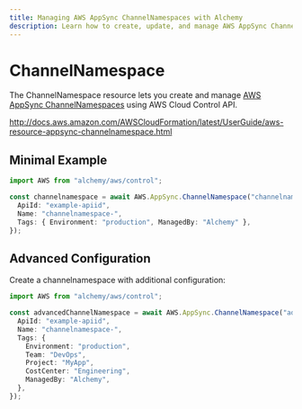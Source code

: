 ```yaml
---
title: Managing AWS AppSync ChannelNamespaces with Alchemy
description: Learn how to create, update, and manage AWS AppSync ChannelNamespaces using Alchemy Cloud Control.
---
```


# ChannelNamespace

The ChannelNamespace resource lets you create and manage [AWS AppSync ChannelNamespaces](https://docs.aws.amazon.com/appsync/latest/userguide/) using AWS Cloud Control API.

http://docs.aws.amazon.com/AWSCloudFormation/latest/UserGuide/aws-resource-appsync-channelnamespace.html

## Minimal Example

```ts
import AWS from "alchemy/aws/control";

const channelnamespace = await AWS.AppSync.ChannelNamespace("channelnamespace-example", {
  ApiId: "example-apiid",
  Name: "channelnamespace-",
  Tags: { Environment: "production", ManagedBy: "Alchemy" },
});
```

## Advanced Configuration

Create a channelnamespace with additional configuration:

```ts
import AWS from "alchemy/aws/control";

const advancedChannelNamespace = await AWS.AppSync.ChannelNamespace("advanced-channelnamespace", {
  ApiId: "example-apiid",
  Name: "channelnamespace-",
  Tags: {
    Environment: "production",
    Team: "DevOps",
    Project: "MyApp",
    CostCenter: "Engineering",
    ManagedBy: "Alchemy",
  },
});
```

